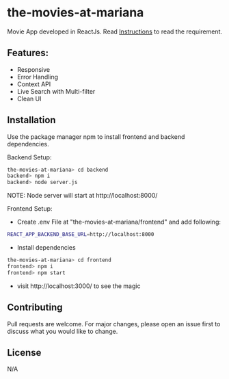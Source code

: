 # the-movies-at-mariana

Movie App developed in ReactJs.
Read [Instructions](https://github.com/Mariana-Tek/the-movies-at-mariana) to read the requirement. 
## Features:
* Responsive
* Error Handling
* Context API
* Live Search with Multi-filter
* Clean UI

## Installation

Use the package manager npm to install frontend and backend dependencies.

Backend Setup:
```bash
the-movies-at-mariana> cd backend 
backend> npm i
backend> node server.js
```
NOTE: Node server will start at http://localhost:8000/

Frontend Setup:
* Create .env File at "the-movies-at-mariana/frontend" and add following:
```bash
REACT_APP_BACKEND_BASE_URL=http://localhost:8000
```
* Install dependencies
```bash
the-movies-at-mariana> cd frontend
frontend> npm i
frontend> npm start
```
* visit http://localhost:3000/ to see the magic

## Contributing

Pull requests are welcome. For major changes, please open an issue first
to discuss what you would like to change.

## License

N/A
